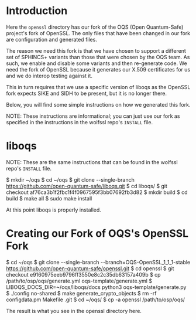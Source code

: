 # Introduction

Here the `openssl` directory has our fork of the OQS (Open Quantum-Safe)
project's fork of OpenSSL. The only files that have been changed in our fork are
configuration and generated files.

The reason we need this fork is that we have chosen to support a different set
of SPHINCS+ variants than those that were chosen by the OQS team. As such, we
enable and disable some variants and then re-generate code. We need the fork of
OpenSSL because it generates our X.509 certificates for us and we do interop
testing against it.

This in turn requires that we use a specific version of liboqs as the OpenSSL
fork expects SIKE and SIDH to be present, but it is no longer there.

Below, you will find some simple instructions on how we generated this fork.

NOTE: These instructions are informational; you can just use our fork as
specified in the instructions in the wolfssl repo's `INSTALL` file.

# liboqs

NOTE: These are the same instructions that can be found in the wolfssl repo's
      `INSTALL` file.

$ mkdir ~/oqs
$ cd ~/oqs
$ git clone --single-branch https://github.com/open-quantum-safe/liboqs.git
$ cd liboqs/
$ git checkout af76ca3b1f2fbc1f4f0967595f3bb07692fb3d82
$ mkdir build
$ cd build
$ make all
$ sudo make install

At this point liboqs is properly installed.

# Creating our Fork of OQS's OpenSSL Fork

$ cd ~/oqs
$ git clone --single-branch --branch=OQS-OpenSSL_1_1_1-stable https://github.com/open-quantum-safe/openssl.git
$ cd openssl
$ git checkout e9160975eeb9796ff3550e8c2c35db63157a409b
$ cp /path/to/osp/oqs/generate.yml oqs-template/generate.yml
$ LIBOQS_DOCS_DIR=~/oqs/liboqs/docs python3 oqs-template/generate.py
$ ./config no-shared
$ make generate_crypto_objects
$ rm -rf configdata.pm Makefile .git
$ cd ~/oqs/
$ cp -a openssl /path/to/osp/oqs/ 

The result is what you see in the openssl directory here.
